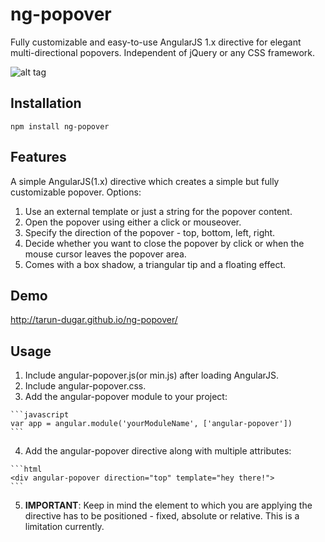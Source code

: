 # ng-popover
Fully customizable and easy-to-use AngularJS 1.x directive for elegant multi-directional popovers. Independent of jQuery or any CSS framework.

![alt tag](https://raw.githubusercontent.com/tarun-dugar/ng-popover/gh-pages/angular-popover.png)

Installation
-----
```code
npm install ng-popover
```

Features
-----------
A simple AngularJS(1.x) directive which creates a simple but fully customizable popover. Options:

  1. Use an external template or just a string for the popover content.
  2. Open the popover using either a click or mouseover.
  3. Specify the direction of the popover - top, bottom, left, right.
  4. Decide whether you want to close the popover by click or when the mouse cursor leaves the popover area.
  5. Comes with a box shadow, a triangular tip and a floating effect.

Demo
--------
  http://tarun-dugar.github.io/ng-popover/

Usage
-----
  1. Include angular-popover.js(or min.js) after loading AngularJS.
  2. Include angular-popover.css. 
  3. Add the angular-popover module to your project:
  
    ```javascript
    var app = angular.module('yourModuleName', ['angular-popover'])
    ```
  4. Add the angular-popover directive along with multiple attributes:
  
    ```html
    <div angular-popover direction="top" template="hey there!">
    ```
  5. **IMPORTANT**: Keep in mind the element to which you are applying the directive has to be positioned - fixed, absolute or relative. This is a limitation currently. 

